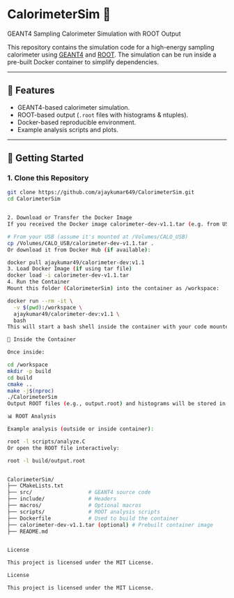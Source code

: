# CalorimeterSim 🚀  
GEANT4 Sampling Calorimeter Simulation with ROOT Output

This repository contains the simulation code for a high-energy sampling calorimeter using [GEANT4](https://geant4.web.cern.ch/) and [ROOT](https://root.cern/). The simulation can be run inside a pre-built Docker container to simplify dependencies.

---

## 🧰 Features

- GEANT4-based calorimeter simulation.
- ROOT-based output (`.root` files with histograms & ntuples).
- Docker-based reproducible environment.
- Example analysis scripts and plots.

---

## 🔧 Getting Started

### 1. Clone this Repository

```bash
git clone https://github.com/ajaykumar649/CalorimeterSim.git
cd CalorimeterSim


2. Download or Transfer the Docker Image
If you received the Docker image calorimeter-dev-v1.1.tar (e.g. from USB):

# From your USB (assume it's mounted at /Volumes/CALO_USB)
cp /Volumes/CALO_USB/calorimeter-dev-v1.1.tar .
Or download it from Docker Hub (if available):

docker pull ajaykumar49/calorimeter-dev:v1.1
3. Load Docker Image (if using tar file)
docker load -i calorimeter-dev-v1.1.tar
4. Run the Container
Mount this folder (CalorimeterSim) into the container as /workspace:

docker run --rm -it \
  -v $(pwd):/workspace \
  ajaykumar49/calorimeter-dev:v1.1 \
  bash
This will start a bash shell inside the container with your code mounted at /workspace.

🧪 Inside the Container

Once inside:

cd /workspace
mkdir -p build
cd build
cmake ..
make -j$(nproc)
./CalorimeterSim
Output ROOT files (e.g., output.root) and histograms will be stored in build/.

📊 ROOT Analysis

Example analysis (outside or inside container):

root -l scripts/analyze.C
Or open the ROOT file interactively:

root -l build/output.root


CalorimeterSim/
├── CMakeLists.txt
├── src/                  # GEANT4 source code
├── include/              # Headers
├── macros/               # Optional macros
├── scripts/              # ROOT analysis scripts
├── Dockerfile            # Used to build the container
├── calorimeter-dev-v1.1.tar (optional) # Prebuilt container image
├── README.md


License

This project is licensed under the MIT License.

License

This project is licensed under the MIT License.
